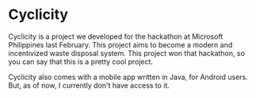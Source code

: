 # Cyclicity
Cyclicity is a project we developed for the hackathon at Microsoft Philippines last February. This project aims to become a modern and incentivized waste disposal system. This project won that hackathon, so you can say that this is a pretty cool project.

Cyclicity also comes with a mobile app written in Java, for Android users. But, as of now, I currently don't have access to it.
